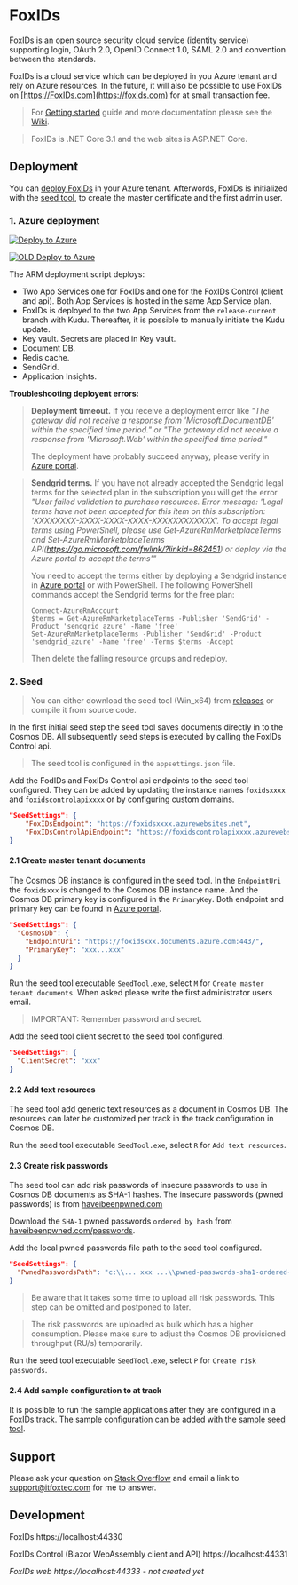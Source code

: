 # FoxIDs

FoxIDs is an open source security cloud service (identity service) supporting login, OAuth 2.0, OpenID Connect 1.0, SAML 2.0 and convention between the standards.

FoxIDs is a cloud service which can be deployed in you Azure tenant and rely on Azure resources. In the future, it will also be possible to use FoxIDs on [https://FoxIDs.com](https://foxids.com) for at small transaction fee.

> For [Getting started](https://github.com/ITfoxtec/FoxIDs/wiki/Getting-started) guide and more documentation please see the [Wiki](https://github.com/ITfoxtec/FoxIDs/wiki).

> FoxIDs is .NET Core 3.1 and the web sites is ASP.NET Core.

## Deployment

You can [deploy FoxIDs](#1-Azure-deployment) in your Azure tenant. Afterwords, FoxIDs is initialized with the [seed tool](#2-Seed), to create the master certificate and the first admin user.

### 1. Azure deployment

[![Deploy to Azure](https://aka.ms/deploytoazurebutton)](https://portal.azure.com/#create/Microsoft.Template/uri/https%3A%2F%2Fraw.githubusercontent.com%2FITfoxtec%2FFoxIDs%2Frelease-current%2Fazuredeploy.json)

[![OLD Deploy to Azure](https://azuredeploy.net/deploybutton.svg)](https://deploy.azure.com/?repository=https://github.com/ITfoxtec/FoxIDs/tree/release-current?ptmpl=parameters.azuredeploy.json)

The ARM deployment script deploys:

- Two App Services one for FoxIDs and one for the FoxIDs Control (client and api). Both App Services is hosted in the same App Service plan. 
- FoxIDs is deployed to the two App Services from the `release-current` branch with Kudu. Thereafter, it is possible to manually initiate the Kudu update.
- Key vault. Secrets are placed in Key vault.
- Document DB.
- Redis cache.
- SendGrid.
- Application Insights.

**Troubleshooting deployent errors:**

> **Deployment timeout.** If you receive a deployment error like *"The gateway did not receive a response from 'Microsoft.DocumentDB' within the specified time period." or "The gateway did not receive a response from 'Microsoft.Web' within the specified time period."* 
>
> The deployment have probably succeed anyway, please verify in [Azure portal](https://portal.azure.com).

> **Sendgrid terms.** If you have not already accepted the Sendgrid legal terms for the selected plan in the subscription you will get the error *"User failed validation to purchase resources. Error message: 'Legal terms have not been accepted for this item on this subscription: 'XXXXXXXX-XXXX-XXXX-XXXX-XXXXXXXXXXXX'. To accept legal terms using PowerShell, please use Get-AzureRmMarketplaceTerms and Set-AzureRmMarketplaceTerms API(https://go.microsoft.com/fwlink/?linkid=862451) or deploy via the Azure portal to accept the terms'"* 
>
> You need to accept the terms either by deploying a Sendgrid instance in [Azure portal](https://portal.azure.com) or with PowerShell. 
> The following PowerShell commands accept the Sendgrid terms for the free plan:
>
>     Connect-AzureRmAccount
>     $terms = Get-AzureRmMarketplaceTerms -Publisher 'SendGrid' -Product 'sendgrid_azure' -Name 'free'
>     Set-AzureRmMarketplaceTerms -Publisher 'SendGrid' -Product 'sendgrid_azure' -Name 'free' -Terms $terms -Accept
>
> Then delete the falling resource groups and redeploy.

### 2. Seed

> You can either download the seed tool (Win_x64) from [releases](https://github.com/ITfoxtec/FoxIDs/releases) or compile it from source code.

In the first initial seed step the seed tool saves documents directly in to the Cosmos DB. All subsequently seed steps is executed by calling the FoxIDs Control api.

> The seed tool is configured in the `appsettings.json` file.

Add the FodIDs and FoxIDs Control api endpoints to the seed tool configured. They can be added by updating the instance names `foxidsxxxx` and `foxidscontrolapixxxx` or by configuring custom domains.

```json
"SeedSettings": {
    "FoxIDsEndpoint": "https://foxidsxxxx.azurewebsites.net", 
    "FoxIDsControlApiEndpoint": "https://foxidscontrolapixxxx.azurewebsites.net" 
}
```

#### 2.1 Create master tenant documents

The Cosmos DB instance is configured in the seed tool. In the `EndpointUri` the `foxidsxxx` is changed to the Cosmos DB instance name. And the Cosmos DB primary key is configured in the `PrimaryKey`. Both endpoint and primary key can be found in [Azure portal](https://portal.azure.com).

```json
"SeedSettings": {
  "CosmosDb": {
    "EndpointUri": "https://foxidsxxx.documents.azure.com:443/",
    "PrimaryKey": "xxx...xxx"
  }
}
```

Run the seed tool executable `SeedTool.exe`, select `M` for `Create master tenant documents`. When asked please write the first administrator users email.

> IMPORTANT: Remember password and secret.

Add the seed tool client secret to the seed tool configured.

```json
"SeedSettings": {
  "ClientSecret": "xxx"
}
```

#### 2.2 Add text resources

The seed tool add generic text resources as a document in Cosmos DB. The resources can later be customized per track in the track configuration in Cosmos DB.

Run the seed tool executable `SeedTool.exe`, select `R` for `Add text resources`. 

#### 2.3 Create risk passwords

The seed tool can add risk passwords of insecure passwords to use in Cosmos DB documents as SHA-1 hashes. The insecure passwords (pwned passwords) is from [haveibeenpwned.com](https://haveibeenpwned.com)

Download the `SHA-1` pwned passwords `ordered by hash` from [haveibeenpwned.com/passwords](https://haveibeenpwned.com/Passwords).

Add the local pwned passwords file path to the seed tool configured.

```json
"SeedSettings": {
  "PwnedPasswordsPath": "c:\\... xxx ...\\pwned-passwords-sha1-ordered-by-count-v4.txt"
}
```

> Be aware that it takes some time to upload all risk passwords. This step can be omitted and postponed to later.

> The risk passwords are uploaded as bulk which has a higher consumption. Please make sure to adjust the Cosmos DB provisioned throughput (RU/s) temporarily.

Run the seed tool executable `SeedTool.exe`, select `P` for `Create risk passwords`.

#### 2.4 Add sample configuration to at track

It is possible to run the sample applications after they are configured in a FoxIDs track. The sample configuration can be added with the [sample seed tool](https://github.com/ITfoxtec/FoxIDs/wiki/Samples#Configure-samples-in-FoxIDs-track).

## Support

Please ask your question on <a href="https://stackoverflow.com/">Stack Overflow</a> and email a link to <a href="mailto:support@itfoxtec.com?subject=FoxIDs">support@itfoxtec.com</a> for me to answer.<br />

## Development

FoxIDs
https://localhost:44330

FoxIDs Control (Blazor WebAssembly client and API)
https://localhost:44331

*FoxIDs web
https://localhost:44333 - not created yet*

